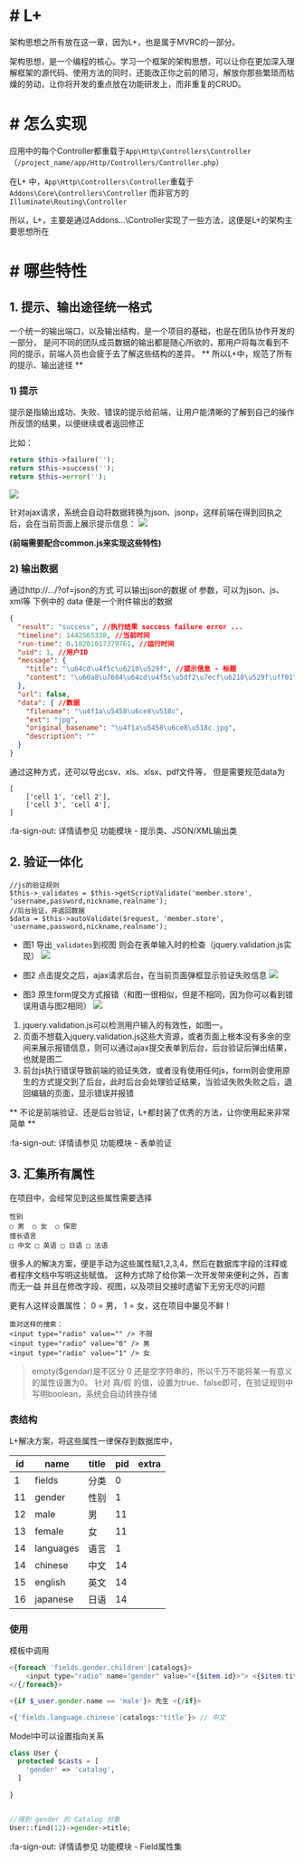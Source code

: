 # # L+ 
架构思想之所有放在这一章，因为L+，也是属于MVRC的一部分。

架构思想，是一个编程的核心。学习一个框架的架构思想，可以让你在更加深入理解框架的源代码、使用方法的同时，还能改正你之前的陋习，解放你那些繁琐而枯燥的劳动，让你将开发的重点放在功能研发上，而非重复的CRUD。


# # 怎么实现
应用中的每个Controller都重载于`App\Http\Controllers\Controller`（`/project_name/app/Http/Controllers/Controller.php`）

在L+ 中，`App\Http\Controllers\Controller`重载于 `Addons\Core\Controllers\Controller`
而非官方的 `Illuminate\Routing\Controller`

所以，L+，主要是通过Addons\...\Controller实现了一些方法，这便是L+的架构主要思想所在

# # 哪些特性

## 1. 提示、输出途径统一格式
一个统一的输出端口，以及输出结构，是一个项目的基础，也是在团队协作开发的一部分，
是问不同的团队成员数据的输出都是随心所欲的，那用户将每次看到不同的提示，前端人员也会疲于去了解这些结构的差异。
** 所以L+中，规范了所有的提示、输出途径 **

### 1) 提示
提示是指输出成功、失败、错误的提示给前端，让用户能清晰的了解到自己的操作所反馈的结果，以便继续或者返回修正

比如：
```php
return $this->failure('');
return $this->success('');
return $this->error('');
```
![](/assets/1[1].png)

针对ajax请求，系统会自动将数据转换为json、jsonp，这样前端在得到回执之后，会在当前页面上展示提示信息：
![](/assets/2[1].png)


**(前端需要配合common.js来实现这些特性)**


### 2) 输出数据
通过http://.../?of=json的方式 可以输出json的数据
of 参数，可以为json、js、xml等
下例中的 data 便是一个附件输出的数据
```json
{
  "result": "success", //执行结果 success failure error ...
  "timeline": 1442565338, //当前时间
  "run-time": 0.18201017379761, //运行时间
  "uid": 1, //用户ID
  "message": {
    "title": "\u64cd\u4f5c\u6210\u529f", //提示信息 - 标题
    "content": "\u60a8\u7684\u64cd\u4f5c\u5df2\u7ecf\u6210\u529f\uff01" //提示信息 - 内容
  },
  "url": false, 
  "data": { //数据
    "filename": "\u4f1a\u5458\u6ce8\u518c",
    "ext": "jpg",
    "original_basename": "\u4f1a\u5458\u6ce8\u518c.jpg",
    "description": ""
  }
}
```
通过这种方式，还可以导出csv、xls、xlsx、pdf文件等，
但是需要规范data为
```
[
	['cell 1', 'cell 2'],
	['cell 3', 'cell 4'],
]
```

:fa-sign-out: 详情请参见 功能模块 - 提示类、JSON/XML输出类

## 2. 验证一体化
```
//js的验证规则
$this->_validates = $this->getScriptValidate('member.store', 'username,password,nickname,realname');
//后台验证，并返回数据
$data = $this->autoValidate($request, 'member.store', 'username,password,nickname,realname');
```
- 图1 导出<code>_validates</code>到视图 则会在表单输入时的检查（jquery.validation.js实现）
![](/assets/3[1].png)
- 图2 点击提交之后，ajax请求后台，在当前页面弹框显示验证失败信息
![](/assets/2[1].png)

- 图3 原生form提交方式报错（和图一很相似，但是不相同，因为你可以看到错误用语与图2相同）
![](/assets/4[1].png)


1. jquery.validation.js可以检测用户输入的有效性，如图一。
2. 页面不想载入jquery.validation.js这些大资源，或者页面上根本没有多余的空间来展示报错信息，则可以通过ajax提交表单到后台，后台验证后弹出结果，也就是图二
3. 前台js执行错误导致前端的验证失效，或者没有使用任何js，form则会使用原生的方式提交到了后台，此时后台会处理验证结果，当验证失败失败之后，退回编辑的页面，显示错误并报错

** 不论是前端验证、还是后台验证，L+都封装了优秀的方法，让你使用起来非常简单 **

:fa-sign-out: 详情请参见 功能模块 - 表单验证

## 3. 汇集所有属性
在项目中，会经常见到这些属性需要选择
```
性别
○ 男  ○ 女  ○ 保密
擅长语言
□ 中文 □ 英语 □ 日语 □ 法语
```
很多人的解决方案，便是手动为这些属性赋1,2,3,4，然后在数据库字段的注释或者程序文档中写明这些赋值。
这种方式除了给你第一次开发带来便利之外，百害而无一益
并且在修改字段、视图，以及项目交接时遗留下无穷无尽的问题

更有人这样设置属性： 0 = 男， 1 = 女，这在项目中屡见不鲜！
```
面对这样的搜索：
<input type="radio" value="" /> 不限
<input type="radio" value="0" /> 男
<input type="radio" value="1" /> 女
```
> empty($gendar)是不区分 0 还是空字符串的，所以千万不能将某一有意义的属性设置为0。
> 针对 真/假 的值，设置为true、false即可，在验证规则中写明boolean，系统会自动转换存储

### 表结构
L+解决方案，将这些属性一律保存到数据库中，

| id | name | title | pid | extra |
| ------------ | ------------ | ------------ | ------------ | ------------ |
| 1 | fields | 分类 | 0 | |
| 11 | gender| 性别 | 1 | |
| 12 | male | 男 | 11 | |
| 13 | female | 女 | 11 | |
| 14 | languages| 语言 | 1 | |
| 14 | chinese | 中文 | 14 | |
| 15 | english | 英文 | 14 | |
| 16 | japanese | 日语 | 14 | |

### 使用

模板中调用
```php
<{foreach 'fields.gender.children'|catalogs}>
	<input type="radio" name="gender" value="<{$item.id}>"> <{$item.title}>
</{/foreach}>

<{if $_user.gender.name == 'male'}> 先生 <{/if}>

<{'fields.language.chinese'|catalogs:'title'}> // 中文
```

Model中可以设置指向关系
```php
class User {
  protected $casts = [
    'gender' => 'catalog',
  ]
	
}


//得到 gender 的 Catalog 对象
User::find(12)->gender->title;
```

:fa-sign-out: 详情请参见 功能模块 - Field属性集
